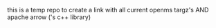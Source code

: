 this is a temp repo to create a link with all current openms targz's AND apache arrow ('s c++ library)
